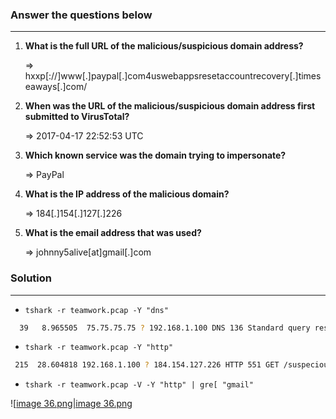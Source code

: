 ### Answer the questions below

---

1. **What is the full URL of the malicious/suspicious domain address?**
    
    ⇒ hxxp[://]www[.]paypal[.]com4uswebappsresetaccountrecovery[.]timeseaways[.]com/
    
2. **When was the URL of the malicious/suspicious domain address first submitted to VirusTotal?**
    
    ⇒ 2017-04-17 22:52:53 UTC
    
3. **Which known service was the domain trying to impersonate?**
    
    ⇒ PayPal
    
4. **What is the IP address of the malicious domain?**
    
    ⇒ 184[.]154[.]127[.]226
    
5. **What is the email address that was used?**
    
    ⇒ johnny5alive[at]gmail[.]com
    

### Solution

---

- `tshark -r teamwork.pcap -Y "dns"`

```Bash
  39   8.965505  75.75.75.75 ? 192.168.1.100 DNS 136 Standard query response 0x6926 A www.paypal.com4uswebappsresetaccountrecovery.timeseaways.com A 184.154.127.226
```

- `tshark -r teamwork.pcap -Y "http"`

```Bash
 215  28.604818 192.168.1.100 ? 184.154.127.226 HTTP 551 GET /suspecious.php HTTP/1.1 
```

- `tshark -r teamwork.pcap -V -Y "http" | gre[ "gmail"`

![[image 36.png|image 36.png](../../../../../../../Image/image%2036.png)